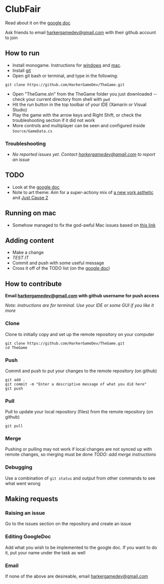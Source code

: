 # ClubFair
Read about it on the [google doc](https://docs.google.com/document/d/1ofddsIU92CeK2RtJ5eg3PWEG8U2o49VdmNxmAJwwMMg/edit?usp=sharing)

Ask friends to email harkergamedev@gmail.com with their github account to join


## How to run
* Install monogame. Instructions for [windows](http://www.gamefromscratch.com/post/2015/06/10/Getting-Started-with-MonoGame-on-Windows.aspx) and [mac](http://www.gamefromscratch.com/post/2015/06/09/Getting-Started-with-MonoGame-on-MacOS.aspx).
* Install [git](https://git-scm.com/downloads)
* Open git bash or terminal, and type in the following:
```
git clone https://github.com/HarkerGameDev/TheGame.git
```
* Open "TheGame.sln" from the TheGame folder you just downloaded -- check your current directory from shell with `pwd`
* Hit the run button in the top toolbar of your IDE (Xamarin or Visual Studio)
* Play the game with the arrow keys and Right Shift, or check the troubleshooting section if it did not work
* More controls and multiplayer can be seen and configured inside `Source/GameData.cs`


### Troubleshooting
* *No reported issues yet. Contact harkergamedev@gmail.com to report an issue*


## TODO
* Look at the [google doc](https://docs.google.com/document/d/1ofddsIU92CeK2RtJ5eg3PWEG8U2o49VdmNxmAJwwMMg/edit?usp=sharing)
* Note to art theme: Aim for a super-actiony mix of [a new york asthetic](http://www.newyorkwallpapershd.com/user-content/uploads/wall/o/10/New-York-Empire-State-Building-1920x1200-Wallpaper.jpg) and [Just Cause 2](https://nigmabox.files.wordpress.com/2014/01/011justcause2_2010-05-10_09-29-42-95.jpeg)

## Running on mac
* Somehow managed to fix the god-awful Mac issues based on [this link](https://github.com/mono/MonoGame/issues/3790#issuecomment-128841617)

## Adding content
* Make a change
* *TEST IT*
* Commit and push with some useful message
* Cross it off of the TODO list (on the [google doc](https://docs.google.com/document/d/1ofddsIU92CeK2RtJ5eg3PWEG8U2o49VdmNxmAJwwMMg/edit?usp=sharing))

## How to contribute
**Email harkergamedev@gmail.com with github username for push access**

*Note: instructions are for terminal. Use your IDE or some GUI if you like it more*

### Clone
Clone to initially copy and set up the remote repository on your computer
```
git clone https://github.com/HarkerGameDev/TheGame.git
cd TheGame
```

### Push
Commit and push to put your changes to the remote repository (on github)
```
git add .
git commit -m "Enter a descriptive message of what you did here"
git push
```

### Pull
Pull to update your local repository (files) from the remote repository (on github)
```
git pull
```

### Merge
Pushing or pulling may not work if local changes are not synced up with remote changes, so merging must be done
*TODO: add merge instructions*

### Debugging
Use a combination of `git status` and output from other commands to see what went wrong


## Making requests
### Raising an issue
Go to the issues section on the repository and create an issue
### Editing GoogleDoc
Add what you wish to be implemented to the google doc. If you want to do it, put your name under the task as well
### Email
If none of the above are desireable, email harkergamedev@gmail.com

